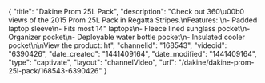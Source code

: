 {
    "title": "Dakine Prom 25L Pack",
    "description": "Check out 360\u00b0 views of the 2015 Prom 25L Pack in Regatta Stripes.\nFeatures: \n- Padded laptop sleeve\n- Fits most 14\" laptops\n- Fleece lined sunglass pocket\n- Organizer pocket\n- Deployable water bottle pocket\n- Insulated cooler pocket\n\nView the product: ht",
    "channelid": "168543",
    "videoid": "6390426",
    "date_created": "1441409164",
    "date_modified": "1441409164",
    "type": "captivate",
    "layout": "channelVideo",
    "url": "\/dakine\/dakine-prom-25l-pack\/168543-6390426"
}